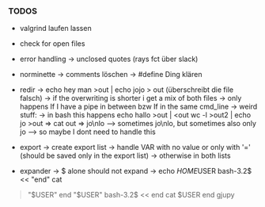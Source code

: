### TODOS

- valgrind laufen lassen

- check for open files

- error handling
	-> unclosed quotes (rays fct über slack)

- norminette
	-> comments löschen
	-> #define Ding klären

- redir
	-> echo hey man >out | echo jojo > out (überschreibt die file falsch)
	  -> if the overwriting is shorter i get a mix of both files
	  -> only happens If I have a pipe in between bzw If in the same cmd_line
	  -> weird stuff:
	  	-> in bash this happens
		echo hallo >out | <out wc -l >out2 | echo jo >out => cat out => jo\nlo
			--> sometimes jo\nlo, but sometimes also only jo
			--> so maybe I dont need to handle this

- export
	-> create export list
	-> handle VAR with no value or only with '=' (should be saved only in the export list)
		-> otherwise in both lists

- expander
	-> $ alone should not expand
	-> echo $HOME$USER
	bash-3.2$ << "end" cat
> "$USER"
> end
"$USER"
	bash-3.2$ << end cat
> $USER
> end
gjupy
